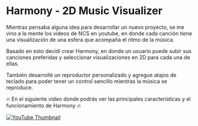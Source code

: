 # Harmony - 2D Music Visualizer

Mientras pensaba alguna idea para desarrollar un nuevo proyecto, se me vino a la mente los videos de NCS en youtube, en donde cada canción tiene una visualización de una esfera que acompaña el ritmo de la música.

Basado en esto decidí crear Harmony, en donde un usuario puede subir sus canciones preferidas y seleccionar visualizaciones en 2D para cada una de ellas.

También desarrollé un reproductor personalizado y agregue atajos de teclado para poder tener un control sencillo mientras la música se reproduce.

🔥 En el siguiente video donde podrás ver las principales características y el funcionamiento de Harmony 🔥

[![YouTube Thumbnail](https://i.imgur.com/pbJpfe1.png)](https://www.youtube.com/watch?v=MHlXjlTEAFw&ab_channel=GoorezyDev)
